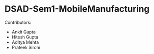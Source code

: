 # DSAD-Sem1-MobileManufacturing

Contributors:
- Ankit Gupta
- Hitesh Gupta
- Aditya Mehta
- Prateek Sirohi
